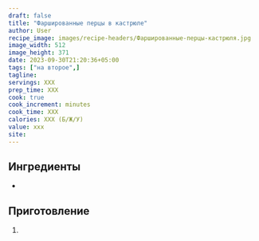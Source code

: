 ```yaml
---
draft: false
title: "Фаршированные перцы в кастрюле"
author: User
recipe_image: images/recipe-headers/Фаршированные-перцы-кастрюля.jpg
image_width: 512
image_height: 371
date: 2023-09-30T21:20:36+05:00
tags: ["на второе",] 
tagline: 
servings: XXX
prep_time: XXX
cook: true
cook_increment: minutes
cook_time: XXX 
calories: XXX (Б/Ж/У)
value: xxx
site:
---
```



## Ингредиенты
- 


## Приготовление

1. 
